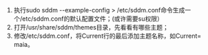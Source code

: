 1. 执行sudo sddm --example-config > /etc/sddm.conf命令生成一个/etc/sddm.conf的默认配置文件；(或许需要su权限）
2. 打开/usr/share/sddm/themes目录，先看看有哪些主题；
3. 修改/etc/sddm.conf，将Current行的最后添加主题名称，如Current= maia。
